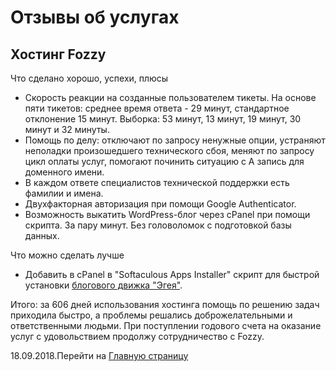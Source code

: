 # Отзывы об услугах

## Хостинг Fozzy

Что сделано хорошо, успехи, плюсы

- Скорость реакции на созданные пользователем тикеты. На основе пяти тикетов: среднее время ответа - 29 минут, стандартное отклонение 15 минут. Выборка: 53 минут, 13 минут, 19 минут, 30 минут и 32 минуты.
- Помощь по делу: отключают по запросу ненужные опции, устраняют неполадки произошедшего технического сбоя, меняют по запросу цикл оплаты услуг, помогают починить ситуацию с А запись для доменного имени.
- В каждом ответе специалистов технической поддержки есть фамилии и имена.
- Двухфакторная авторизация при помощи Google Authenticator.
- Возможность выкатить WordPress-блог через cPanel при помощи скрипта. За пару минут. Без головоломок с подготовкой базы данных. 

Что можно сделать лучше

- Добавить в cPanel в "Softaculous Apps Installer" скрипт для быстрой установки [блогового движка "Эгея"](https://blogengine.ru/).

Итого: за 606 дней использования хостинга помощь по решению задач приходила быстро, а проблемы решались доброжелательными и ответственными людьми. При поступлении годового счета на оказание услуг с удовольствием продолжу сотрудничество с Fozzy.

18.09.2018.Перейти на [Главную страницу](./)